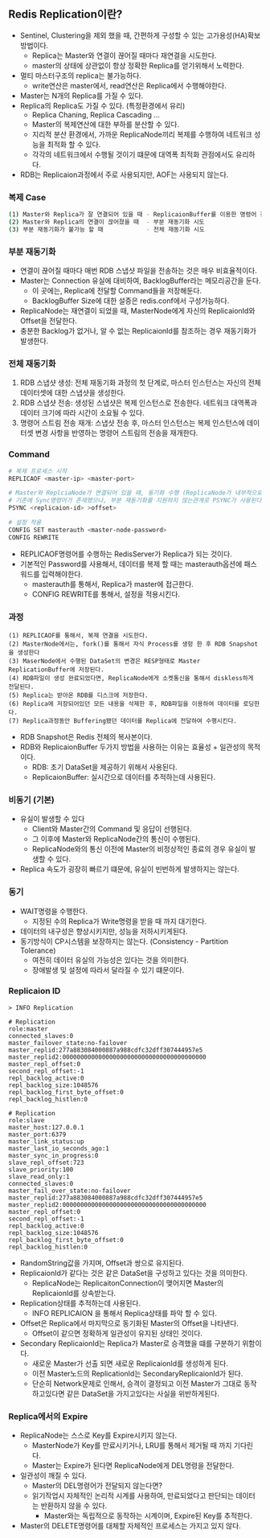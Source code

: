 ## Redis Replication이란?
- Sentinel, Clustering을 제외 했을 때, 간편하게 구성할 수 있는 고가용성(HA)확보 방법이다.
    - Replica는 Master와 연결이 끊어질 때마다 재연결을 시도한다.
    - master의 상태에 상관없이 항상 정확한 Replica를 얻기위해서 노력한다.
- 멀티 마스터구조의 replica는 불가능하다.
    - write연산은 master에서, read연산은 Replica에서 수행해야한다.
- Master는 N개의 Replica를 가질 수 있다.
- Replica의 Replica도 가질 수 있다. (특정환경에서 유리)
    - Replica Chaning, Replica Cascading …
    - Master의 복제연산에 대한 부하를 분산할 수 있다.
    - 지리적 분산 환경에서, 가까운 ReplicaNode끼리 복제를 수행하여 네트워크 성능을 최적화 할 수 있다.
    - 각각의 네트워크에서 수행될 것이기 떄문에 대역폭 최적화 관점에서도 유리하다.
- RDB는 Replicaion과정에서 주로 사용되지만, AOF는 사용되지 않는다.

### 복제 Case

```bash
(1) Master와 Replica가 잘 연결되어 있을 때 - ReplicaionBuffer를 이용한 명령어 전달
(2) Master와 Replica의 연결이 끊어졌을 때  - 부분 재동기화 시도
(3) 부분 재동기화가 불가능 할 때            - 전체 재동기화 시도
```

### 부분 재동기화

- 연결이 끊어질 때마다 매번 RDB 스냅샷 파일을 전송하는 것은 매우 비효율적이다.
- Master는 Connection 유실에 대비하여, BacklogBuffer라는 메모리공간을 둔다.
    - 이 곳에는, Replica에 전달할  Command들을 저장해둔다.
    - BacklogBuffer Size에 대한 설증은 redis.conf에서 구성가능하다.
- ReplicaNode는 재연결이 되었을 때, MasterNode에게 자신의 ReplicaionId와 Offset을 전달한다.
- 충분한 Backlog가 없거나, 알 수 없는 ReplicaionId를 참조하는 경우 재동기화가 발생한다.

### 전체 재동기화

1. RDB 스냅샷 생성: 전체 재동기화 과정의 첫 단계로, 마스터 인스턴스는 자신의 전체 데이터셋에 대한 스냅샷을 생성한다.
2.  RDB 스냅샷 전송: 생성된 스냅샷은 복제 인스턴스로 전송한다. 네트워크 대역폭과 데이터 크기에 따라 시간이 소요될 수 있다.
3. 명령어 스트림 전송 재개: 스냅샷 전송 후, 마스터 인스턴스는 복제 인스턴스에 데이터셋 변경 사항을 반영하는 명령어 스트림의 전송을 재개한다.

### Command

```bash
# 복제 프로세스 시작
REPLICAOF <master-ip> <master-port>

# Master와 ReplciaNode가 연결되어 있을 때, 동기화 수행 (ReplicaNode가 내부적으로 수행)
# 기존에 Sync명령어가 존재했으나, 부분 재동기화를 지원하지 않는관계로 PSYNC가 사용된다.
PSYNC <replicaion-id> >offset>

# 설정 적용
CONFIG SET masterauth <master-node-password>
CONFIG REWRITE
```

- REPLICAOF명령어를 수행하는 RedisServer가 Replica가 되는 것이다.
- 기본적인 Password를 사용해서, 데이터를 복제 할 때는 masterauth옵션에 패스워드를 입력해야한다.
    - masterauth를 통해서, Replica가 master에 접근한다.
    - CONFIG REWRITE를 통해서, 설정을 적용시킨다.

### 과정

```
(1) REPLICAOF를 통해서, 복제 연결을 시도한다.
(2) MasterNode에서는, fork()를 통해서 자식 Process를 생헝 한 후 RDB Snapshot을 생성한다
(3) MaserNode에서 수행된 DataSet의 변경은 RESP형태로 Master ReplicationBuffer에 저장된다.
(4) RDB파일이 생성 완료되었다면, ReplicaNode에게 소켓통신을 통해서 diskless하게 전달된다.
(5) Replica는 받아온 RDB를 디스크에 저장한다.
(6) Replica에 저장되어있던 모든 내용을 삭제한 후, RDB파일을 이용하여 데이터를 로딩한다.
(7) Replica과정동안 Buffering됐던 데이터를 Replica에 전달하여 수행시킨다.
```

- RDB Snapshot은 Redis 전체의 복사본이다.
- RDB와 ReplicaionBuffer 두가지 방법을 사용하는 이유는 효율성 + 일관성의 목적이다.
    - RDB: 초기 DataSet을 제공하기 위해서 사용된다.
    - ReplicaionBuffer: 실시간으로 데이터를 추적하는데 사용된다.


### 비동기 (기본)

- 유실이 발생할 수 있다
    - Client와 Master간의 Command 및 응답이 선행된다.
    - 그 이후에 Master와 ReplicaNode간의 통신이 수행된다.
    - ReplicaNode와의 통신 이전에 Master의 비정상적인 종료의 경우 유실이 발생할 수 있다.
- Replica 속도가 굉장히 빠르기 떄문에, 유실이 빈번하게 발생하지는 않는다.

### 동기

- WAIT명령을 수행한다.
    - 지정된 수의 Replica가 Write명령을 받을 때 까지 대기한다.
- 데이터의 내구성은 향상시키지만, 성능을 저하시키게된다.
- 동기방식이 CP시스템을 보장하지는 않는다. (Consistency - Partition Tolerance)
    - 여전히 데이터 유실의 가능성은 있다는 것을 의미한다.
    - 장애발생 및 설정에 따라서 달라질 수 있기 떄문이다.

### Replicaion ID

```
> INFO Replication

# Replication 
role:master
connected_slaves:0
master_failover_state:no-failover
master_replid:277a883084000887a988cdfc32dff307444957e5
master_replid2:0000000000000000000000000000000000000000
master_repl_offset:0
second_repl_offset:-1
repl_backlog_active:0
repl_backlog_size:1048576
repl_backlog_first_byte_offset:0
repl_backlog_histlen:0

# Replication
role:slave
master_host:127.0.0.1
master_port:6379
master_link_status:up
master_last_io_seconds_ago:1
master_sync_in_progress:0
slave_repl_offset:723
slave_priority:100
slave_read_only:1
connected_slaves:0
master_fail_over_state:no-failover
master_replid:277a883084000887a988cdfc32dff307444957e5
master_replid2:0000000000000000000000000000000000000000
master_repl_offset:0
second_repl_offset:-1
repl_backlog_active:0
repl_backlog_size:1048576
repl_backlog_first_byte_offset:0
repl_backlog_histlen:0

```

- RandomString값을 가지며, Offset과 쌍으로 유지된다.
- ReplicaionId가 같다는 것은 같은 DataSet을 구성하고 있다는 것을 의미한다.
    - ReplicaNode는 ReplicaitonConnection이 맺어지면 Master의 ReplicaionId를 상속받는다.
- Replication상태를 추적하는데 사용된다.
    - INFO REPLICAION 을 통해서 Replica상태를 파악 할 수 있다.
- Offset은 Replica에서 마지막으로 동기화된 Master의 Offset을 나타낸다.
    - Offset이 같으면 정확하게 일관성이 유지된 상태인 것이다.
- Secondary ReplicaionId는 Replica가 Master로 승격했을 떄를 구분하기 위함이다.
    - 새로운 Master가 선출 되면 새로운 ReplicaionId를 생성하게 된다.
    - 이전 Master노드의 ReplicationId는 SecondaryReplicaionId가 된다.
    - 단순히 Network문제로 인해서, 승격이 결정되고 이전 Master가 그대로 동작하고있다면 같은 DataSet을 가지고있다는 사실을 위반하게된다.

### Replica에서의 Expire

- ReplicaNode는 스스로 Key를 Expire시키지 않는다.
    - MasterNode가 Key를 만료시키거나, LRU를 통해서 제거될 때 까지 기다린다.
    - Master는 Expire가 된다면 ReplicaNode에게 DEL명령을 전달한다.
- 일관성이 깨질 수 있다.
    - Master의 DEL명령어가 전달되지 않는다면?
    - 읽기작업시 자체적인 논리적 시계를 사용하여, 만료되었다고 판단되는 데이터는 반환하지 않을 수 있다.
        - Master와는 독립적으로 동작하는 시계이며, Expire된 Key를 추적한다.
- Master의 DELETE명령어를 대체할 자체적인 프로세스는 가지고 있지 않다.